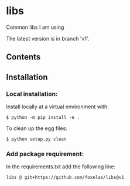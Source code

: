 # libs
Common libs I am using

The latest version is in branch 'v1'.

## Contents

## Installation
### Local installation:
Install locally at a virtual environment with:
```
$ python -m pip install -e .
```
To clean up the egg files:
```
$ python setup.py clean     
```

### Add package requirement: 
In the requirements.txt add the following line: 

```
libs @ git+https://github.com/foxelas/libs@v1
```

